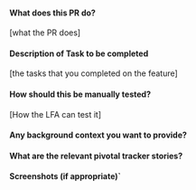 #### What does this PR do?
[what the PR does]

#### Description of Task to be completed
[the tasks that you completed on the feature]

#### How should this be manually tested?
[How the LFA can test it]

#### Any background context you want to provide?

#### What are the relevant pivotal tracker stories?

#### Screenshots (if appropriate)`